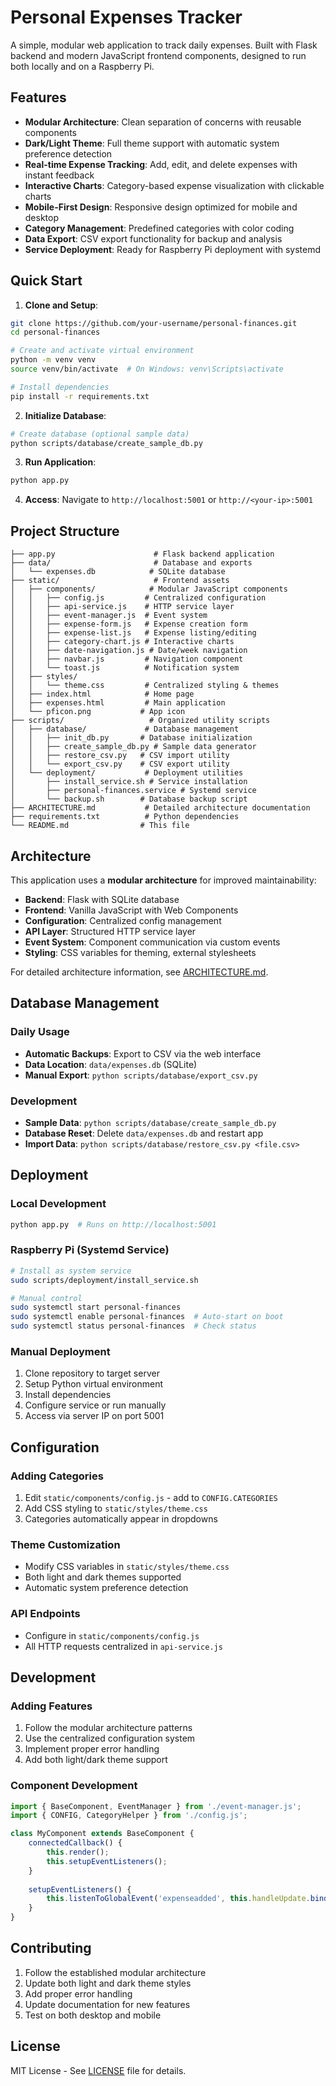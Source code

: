 # Personal Expenses Tracker

A simple, modular web application to track daily expenses. Built with Flask backend and modern JavaScript frontend components, designed to run both locally and on a Raspberry Pi.

## Features

- **Modular Architecture**: Clean separation of concerns with reusable components
- **Dark/Light Theme**: Full theme support with automatic system preference detection
- **Real-time Expense Tracking**: Add, edit, and delete expenses with instant feedback
- **Interactive Charts**: Category-based expense visualization with clickable charts
- **Mobile-First Design**: Responsive design optimized for mobile and desktop
- **Category Management**: Predefined categories with color coding
- **Data Export**: CSV export functionality for backup and analysis
- **Service Deployment**: Ready for Raspberry Pi deployment with systemd

## Quick Start

1. **Clone and Setup**:
```bash
git clone https://github.com/your-username/personal-finances.git
cd personal-finances

# Create and activate virtual environment
python -m venv venv
source venv/bin/activate  # On Windows: venv\Scripts\activate

# Install dependencies
pip install -r requirements.txt
```

2. **Initialize Database**:
```bash
# Create database (optional sample data)
python scripts/database/create_sample_db.py
```

3. **Run Application**:
```bash
python app.py
```

4. **Access**: Navigate to `http://localhost:5001` or `http://<your-ip>:5001`

## Project Structure

```
├── app.py                      # Flask backend application
├── data/                       # Database and exports
│   └── expenses.db            # SQLite database
├── static/                     # Frontend assets
│   ├── components/            # Modular JavaScript components
│   │   ├── config.js         # Centralized configuration
│   │   ├── api-service.js    # HTTP service layer  
│   │   ├── event-manager.js  # Event system
│   │   ├── expense-form.js   # Expense creation form
│   │   ├── expense-list.js   # Expense listing/editing
│   │   ├── category-chart.js # Interactive charts
│   │   ├── date-navigation.js # Date/week navigation
│   │   ├── navbar.js         # Navigation component
│   │   └── toast.js          # Notification system
│   ├── styles/
│   │   └── theme.css         # Centralized styling & themes
│   ├── index.html            # Home page
│   ├── expenses.html         # Main application
│   └── pficon.png           # App icon
├── scripts/                   # Organized utility scripts
│   ├── database/             # Database management
│   │   ├── init_db.py       # Database initialization
│   │   ├── create_sample_db.py # Sample data generator
│   │   ├── restore_csv.py   # CSV import utility
│   │   └── export_csv.py    # CSV export utility
│   └── deployment/           # Deployment utilities
│       ├── install_service.sh # Service installation
│       ├── personal-finances.service # Systemd service
│       └── backup.sh        # Database backup script
├── ARCHITECTURE.md           # Detailed architecture documentation
├── requirements.txt          # Python dependencies
└── README.md                # This file
```

## Architecture

This application uses a **modular architecture** for improved maintainability:

- **Backend**: Flask with SQLite database
- **Frontend**: Vanilla JavaScript with Web Components
- **Configuration**: Centralized config management
- **API Layer**: Structured HTTP service layer  
- **Event System**: Component communication via custom events
- **Styling**: CSS variables for theming, external stylesheets

For detailed architecture information, see [ARCHITECTURE.md](ARCHITECTURE.md).

## Database Management

### Daily Usage
- **Automatic Backups**: Export to CSV via the web interface
- **Data Location**: `data/expenses.db` (SQLite)
- **Manual Export**: `python scripts/database/export_csv.py`

### Development
- **Sample Data**: `python scripts/database/create_sample_db.py`
- **Database Reset**: Delete `data/expenses.db` and restart app
- **Import Data**: `python scripts/database/restore_csv.py <file.csv>`

## Deployment

### Local Development
```bash
python app.py  # Runs on http://localhost:5001
```

### Raspberry Pi (Systemd Service)
```bash
# Install as system service
sudo scripts/deployment/install_service.sh

# Manual control
sudo systemctl start personal-finances
sudo systemctl enable personal-finances  # Auto-start on boot
sudo systemctl status personal-finances  # Check status
```

### Manual Deployment
1. Clone repository to target server
2. Setup Python virtual environment
3. Install dependencies
4. Configure service or run manually
5. Access via server IP on port 5001

## Configuration

### Adding Categories
1. Edit `static/components/config.js` - add to `CONFIG.CATEGORIES`
2. Add CSS styling to `static/styles/theme.css`
3. Categories automatically appear in dropdowns

### Theme Customization
- Modify CSS variables in `static/styles/theme.css`
- Both light and dark themes supported
- Automatic system preference detection

### API Endpoints
- Configure in `static/components/config.js`
- All HTTP requests centralized in `api-service.js`

## Development

### Adding Features
1. Follow the modular architecture patterns
2. Use the centralized configuration system
3. Implement proper error handling
4. Add both light/dark theme support

### Component Development
```javascript
import { BaseComponent, EventManager } from './event-manager.js';
import { CONFIG, CategoryHelper } from './config.js';

class MyComponent extends BaseComponent {
    connectedCallback() {
        this.render();
        this.setupEventListeners();
    }
    
    setupEventListeners() {
        this.listenToGlobalEvent('expenseadded', this.handleUpdate.bind(this));
    }
}
```

## Contributing

1. Follow the established modular architecture
2. Update both light and dark theme styles
3. Add proper error handling
4. Update documentation for new features
5. Test on both desktop and mobile

## License

MIT License - See [LICENSE](LICENSE) file for details. 